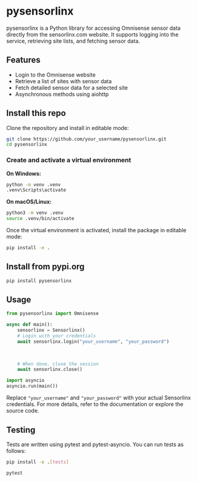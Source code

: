 # pysensorlinx

pysensorlinx is a Python library for accessing Omnisense sensor data directly from the sensorlinx.com website. It supports logging into the service, retrieving site lists, and fetching sensor data.

## Features

- Login to the Omnisense website
- Retrieve a list of sites with sensor data
- Fetch detailed sensor data for a selected site
- Asynchronous methods using aiohttp

## Install this repo

Clone the repository and install in editable mode:

```bash
git clone https://github.com/your_username/pysensorlinx.git
cd pysensorlinx
```

### Create and activate a virtual environment

**On Windows:**
```bash
python -m venv .venv
.venv\Scripts\activate
```

**On macOS/Linux:**
```bash
python3 -m venv .venv
source .venv/bin/activate
```

Once the virtual environment is activated, install the package in editable mode:

```bash
pip install -e .
```

## Install from pypi.org

```bash
pip install pysensorlinx
```

## Usage

```python
from pysensorlinx import Omnisense

async def main():
    sensorlinx = Sensorlinx()
    # Login with your credentials
    await sensorlinx.login("your_username", "your_password")
    

    
    # When done, close the session
    await sensorlinx.close()

import asyncio
asyncio.run(main())
```

Replace `"your_username"` and `"your_password"` with your actual Sensorlinx credentials. For more details, refer to the documentation or explore the source code.

## Testing
Tests are written using pytest and pytest-asyncio. You can run tests as follows:

```bash
pip install -e .[tests]

pytest
